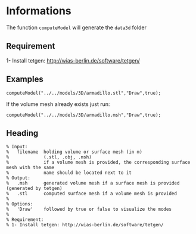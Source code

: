 # Informations

The function `computeModel` will generate the `data3d` folder 

## Requirement
 1- Install tetgen: http://wias-berlin.de/software/tetgen/ 
 
## Examples

`computeModel("../../models/3D/armadillo.stl","Draw",true);`

If the volume mesh already exists just run:

`computeModel("../../models/3D/armadillo.msh","Draw",true);`
 
## Heading

```
% Input:
%   filename  holding volume or surface mesh (in m)
%             (.stl, .obj, .msh)
%             if a volume mesh is provided, the corresponding surface mesh with the same
%             name should be located next to it
% Output: 
%   .msh      generated volume mesh if a surface mesh is provided (generated by tetgen)
%   .stl      computed surface mesh if a volume mesh is provided 
%
% Options:
%   'Draw'    followed by true or false to visualize the modes
%
% Requirement: 
% 1- Install tetgen: http://wias-berlin.de/software/tetgen/ 
```
